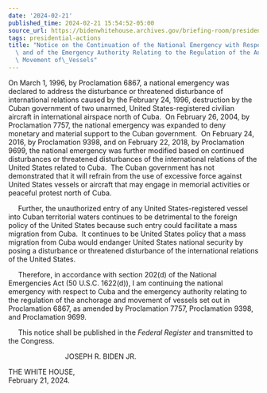 ```yaml
---
date: '2024-02-21'
published_time: 2024-02-21 15:54:52-05:00
source_url: https://bidenwhitehouse.archives.gov/briefing-room/presidential-actions/2024/02/21/notice-on-the-continuation-of-the-national-emergency-with-respect-to-cuba-and-of-the-emergency-authority-relating-to-the-regulation-of-the-anchorage-and-movement-of-vessels-3/
tags: presidential-actions
title: "Notice on the Continuation of the National Emergency with Respect to Cuba\
  \ and of the Emergency Authority Relating to the Regulation of the Anchorage and\
  \ Movement of\_Vessels"
---
```

 
On March 1, 1996, by Proclamation 6867, a national emergency was
declared to address the disturbance or threatened disturbance of
international relations caused by the February 24, 1996, destruction by
the Cuban government of two unarmed, United States-registered civilian
aircraft in international airspace north of Cuba.  On February 26, 2004,
by Proclamation 7757, the national emergency was expanded to deny
monetary and material support to the Cuban government.  On February 24,
2016, by Proclamation 9398, and on February 22, 2018, by Proclamation
9699, the national emergency was further modified based on continued
disturbances or threatened disturbances of the international relations
of the United States related to Cuba.  The Cuban government has not
demonstrated that it will refrain from the use of excessive force
against United States vessels or aircraft that may engage in memorial
activities or peaceful protest north of Cuba.

     Further, the unauthorized entry of any United States-registered
vessel into Cuban territorial waters continues to be detrimental to the
foreign policy of the United States because such entry could facilitate
a mass migration from Cuba.  It continues to be United States policy
that a mass migration from Cuba would endanger United States national
security by posing a disturbance or threatened disturbance of the
international relations of the United States.

     Therefore, in accordance with section 202(d) of the National
Emergencies Act (50 U.S.C. 1622(d)), I am continuing the national
emergency with respect to Cuba and the emergency authority relating to
the regulation of the anchorage and movement of vessels set out in
Proclamation 6867, as amended by Proclamation 7757, Proclamation 9398,
and Proclamation 9699.

     This notice shall be published in the *Federal Register* and
transmitted to the Congress.

                             JOSEPH R. BIDEN JR.

THE WHITE HOUSE,      
February 21, 2024.
